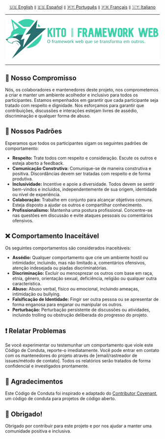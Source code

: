 <div align="center">

[🇺🇸 English](../english/CODE_OF_CONDUCT.md) `‖` [🇪🇸 Español](../español/CODE_OF_CONDUCT.md) `‖` [🇵🇹 Português](../portugues/CODE_OF_CONDUCT.md) `‖` [🇫🇷 Français](../francais/CODE_OF_CONDUCT.md) `‖` [🇮🇹 Italiano](../italiano/CODE_OF_CONDUCT.md)

<hr />

<img src="../../public/static/banners/kito_banner_pt.png" alt="Kito Banner" />

<hr />

</div>

## 🥂 Nosso Compromisso

Nós, os colaboradores e mantenedores deste projeto, nos comprometemos a criar e manter um ambiente acolhedor e inclusivo para todos os participantes. Estamos empenhados em garantir que cada participante seja tratado com respeito e dignidade. Nos esforçamos para garantir que contribuições, discussões e interações estejam livres de assédio, discriminação e qualquer forma de abuso.

## 🌷 Nossos Padrões

Esperamos que todos os participantes sigam os seguintes padrões de comportamento:

- **Respeito:** Trate todos com respeito e consideração. Escute os outros e esteja aberto a feedback.
- **Comunicação Construtiva:** Comunique-se de maneira construtiva e positiva. Discordâncias devem ser tratadas com respeito e de forma produtiva.
- **Inclusividade:** Incentive e apoie a diversidade. Todos devem se sentir bem-vindos e incluídos, independentemente de sua origem, identidade ou nível de experiência.
- **Colaboração:** Trabalhe em conjunto para alcançar objetivos comuns. Esteja disposto a ajudar os outros e compartilhar conhecimento.
- **Profissionalismo:** Mantenha uma postura profissional. Concentre-se nas questões em discussão e evite ataques pessoais ou comentários ofensivos.

## ❌ Comportamento Inaceitável

Os seguintes comportamentos são considerados inaceitáveis:

- **Assédio:** Qualquer comportamento que crie um ambiente hostil ou intimidador, incluindo, mas não limitado a, comentários ofensivos, atenção indesejada ou piadas discriminatórias.
- **Discriminação:** Excluir ou menosprezar os outros com base em raça, etnia, gênero, orientação sexual, deficiência, religião ou qualquer outra característica.
- **Abuso:** Abuso verbal, físico ou emocional, incluindo ameaças, intimidação ou bullying.
- **Falsificação de Identidade:** Fingir ser outra pessoa ou se apresentar de forma enganosa para enganar ou manipular os outros.
- **Perturbação:** Perturbação persistente de discussões ou atividades, incluindo trolling ou obstrução deliberada do progresso do projeto.

## ❗ Relatar Problemas

Se você experimentar ou testemunhar um comportamento que viole este Código de Conduta, reporte-o imediatamente. Você pode entrar em contato com os mantenedores do projeto através de [email/rastreador de issues/método de contato]. Todos os relatórios serão tratados de forma confidencial e investigados prontamente.

## 🙌 Agradecimentos

Este Código de Conduta foi inspirado e adaptado do [Contributor Covenant](https://www.contributor-covenant.org/), um código de conduta para projetos de código aberto.

## 🎉 Obrigado!

Obrigado por contribuir para este projeto e por nos ajudar a manter uma comunidade positiva e inclusiva.

